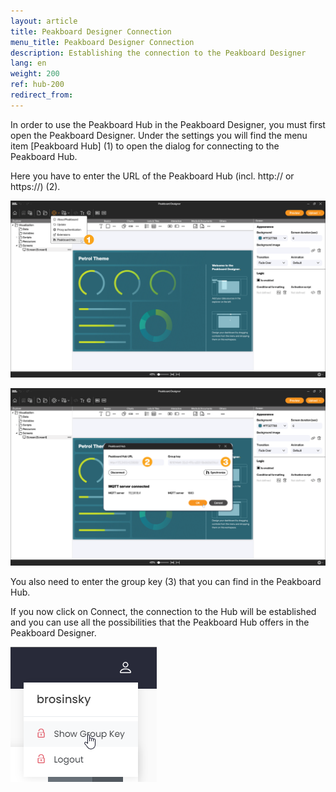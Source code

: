 ```yaml
---
layout: article
title: Peakboard Designer Connection 
menu_title: Peakboard Designer Connection  
description: Establishing the connection to the Peakboard Designer  
lang: en
weight: 200
ref: hub-200
redirect_from:
---
```


In order to use the Peakboard Hub in the Peakboard Designer, you must first open the Peakboard Designer.
Under the settings you will find the menu item [Peakboard Hub] (1) to open the dialog for connecting to the Peakboard Hub.

Here you have to enter the URL of the Peakboard Hub (incl. http:// or https://) (2).

![Peakboard Hub](/assets/images/hub/en_hub_connecttodesigner1.png)

![Peakboard Hub Settings](/assets/images/hub/en_hub_connecttodesigner2.png)

You also need to enter the group key (3) that you can find in the Peakboard Hub.

If you now click on Connect, the connection to the Hub will be established and you can use all the possibilities that the Peakboard Hub offers in the Peakboard Designer.

![Group Key](/assets/images/hub/hub_connecttodesigner3.png)
